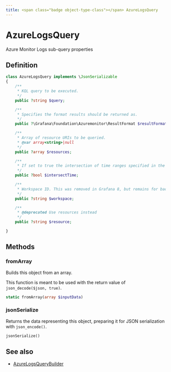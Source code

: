 ```yaml
---
title: <span class="badge object-type-class"></span> AzureLogsQuery
---
```

# <span class="badge object-type-class"></span> AzureLogsQuery

Azure Monitor Logs sub-query properties

## Definition

```php
class AzureLogsQuery implements \JsonSerializable
{
    /**
     * KQL query to be executed.
     */
    public ?string $query;

    /**
     * Specifies the format results should be returned as.
     */
    public ?\Grafana\Foundation\Azuremonitor\ResultFormat $resultFormat;

    /**
     * Array of resource URIs to be queried.
     * @var array<string>|null
     */
    public ?array $resources;

    /**
     * If set to true the intersection of time ranges specified in the query and Grafana will be used. Otherwise the query time ranges will be used. Defaults to false
     */
    public ?bool $intersectTime;

    /**
     * Workspace ID. This was removed in Grafana 8, but remains for backwards compat
     */
    public ?string $workspace;

    /**
     * @deprecated Use resources instead
     */
    public ?string $resource;

}
```
## Methods

### <span class="badge object-method"></span> fromArray

Builds this object from an array.

This function is meant to be used with the return value of `json_decode($json, true)`.

```php
static fromArray(array $inputData)
```

### <span class="badge object-method"></span> jsonSerialize

Returns the data representing this object, preparing it for JSON serialization with `json_encode()`.

```php
jsonSerialize()
```

## See also

 * <span class="badge builder"></span> [AzureLogsQueryBuilder](./builder-AzureLogsQueryBuilder.md)
